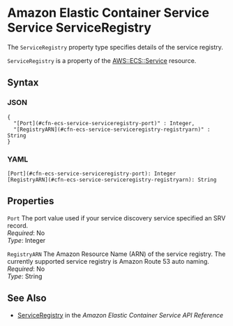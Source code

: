 # Amazon Elastic Container Service Service ServiceRegistry<a name="aws-properties-ecs-service-serviceregistry"></a>

<a name="aws-properties-ecs-service-serviceregistry-description"></a>The `ServiceRegistry` property type specifies details of the service registry\.

<a name="aws-properties-ec2-launchtemplate-instancemarketoptions-inheritance"></a> `ServiceRegistry` is a property of the [AWS::ECS::Service](aws-resource-ecs-service.md) resource\.

## Syntax<a name="w3ab2c21c14d857b7"></a>

### JSON<a name="aws-properties-ecs-service-serviceregistry-syntax.json"></a>

```
{
  "[Port](#cfn-ecs-service-serviceregistry-port)" : Integer,
  "[RegistryARN](#cfn-ecs-service-serviceregistry-registryarn)" : String
}
```

### YAML<a name="aws-properties-ecs-service-serviceregistry-syntax.yaml"></a>

```
[Port](#cfn-ecs-service-serviceregistry-port): Integer
[RegistryARN](#cfn-ecs-service-serviceregistry-registryarn): String
```

## Properties<a name="w3ab2c21c14d857b9"></a>

`Port`  <a name="cfn-ecs-service-serviceregistry-port"></a>
The port value used if your service discovery service specified an SRV record\.  
*Required*: No  
*Type*: Integer

`RegistryARN`  <a name="cfn-ecs-service-serviceregistry-registryarn"></a>
The Amazon Resource Name \(ARN\) of the service registry\. The currently supported service registry is Amazon Route 53 auto naming\.   
*Required*: No  
*Type*: String

## See Also<a name="aws-properties-ecs-service-serviceregistry-seealso"></a>
+ [ServiceRegistry](http://docs.aws.amazon.com/AmazonECS/latest/APIReference/API_ServiceRegistry.html) in the *Amazon Elastic Container Service API Reference*